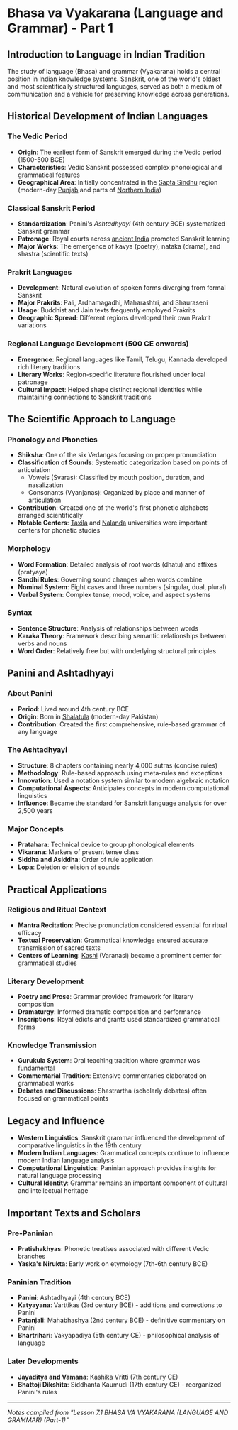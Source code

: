 # Bhasa va Vyakarana (Language and Grammar) - Part 1

## Introduction to Language in Indian Tradition

The study of language (Bhasa) and grammar (Vyakarana) holds a central position in Indian knowledge systems. Sanskrit, one of the world's oldest and most scientifically structured languages, served as both a medium of communication and a vehicle for preserving knowledge across generations.

## Historical Development of Indian Languages

### The Vedic Period

- **Origin**: The earliest form of Sanskrit emerged during the Vedic period (1500-500 BCE)
- **Characteristics**: Vedic Sanskrit possessed complex phonological and grammatical features
- **Geographical Area**: Initially concentrated in the [Sapta Sindhu](https://en.wikipedia.org/wiki/Sapta_Sindhu) region (modern-day [Punjab](https://en.wikipedia.org/wiki/Punjab_region) and parts of [Northern India](https://en.wikipedia.org/wiki/North_India))

### Classical Sanskrit Period

- **Standardization**: Panini's _Ashtadhyayi_ (4th century BCE) systematized Sanskrit grammar
- **Patronage**: Royal courts across [ancient India](https://en.wikipedia.org/wiki/History_of_India) promoted Sanskrit learning
- **Major Works**: The emergence of kavya (poetry), nataka (drama), and shastra (scientific texts)

### Prakrit Languages

- **Development**: Natural evolution of spoken forms diverging from formal Sanskrit
- **Major Prakrits**: Pali, Ardhamagadhi, Maharashtri, and Shauraseni
- **Usage**: Buddhist and Jain texts frequently employed Prakrits
- **Geographic Spread**: Different regions developed their own Prakrit variations

### Regional Language Development (500 CE onwards)

- **Emergence**: Regional languages like Tamil, Telugu, Kannada developed rich literary traditions
- **Literary Works**: Region-specific literature flourished under local patronage
- **Cultural Impact**: Helped shape distinct regional identities while maintaining connections to Sanskrit traditions

## The Scientific Approach to Language

### Phonology and Phonetics

- **Shiksha**: One of the six Vedangas focusing on proper pronunciation
- **Classification of Sounds**: Systematic categorization based on points of articulation
  - Vowels (Svaras): Classified by mouth position, duration, and nasalization
  - Consonants (Vyanjanas): Organized by place and manner of articulation
- **Contribution**: Created one of the world's first phonetic alphabets arranged scientifically
- **Notable Centers**: [Taxila](https://en.wikipedia.org/wiki/Taxila) and [Nalanda](https://en.wikipedia.org/wiki/Nalanda) universities were important centers for phonetic studies

### Morphology

- **Word Formation**: Detailed analysis of root words (dhatu) and affixes (pratyaya)
- **Sandhi Rules**: Governing sound changes when words combine
- **Nominal System**: Eight cases and three numbers (singular, dual, plural)
- **Verbal System**: Complex tense, mood, voice, and aspect systems

### Syntax

- **Sentence Structure**: Analysis of relationships between words
- **Karaka Theory**: Framework describing semantic relationships between verbs and nouns
- **Word Order**: Relatively free but with underlying structural principles

## Panini and Ashtadhyayi

### About Panini

- **Period**: Lived around 4th century BCE
- **Origin**: Born in [Shalatula](https://en.wikipedia.org/wiki/Lahur,_Khyber_Pakhtunkhwa) (modern-day Pakistan)
- **Contribution**: Created the first comprehensive, rule-based grammar of any language

### The Ashtadhyayi

- **Structure**: 8 chapters containing nearly 4,000 sutras (concise rules)
- **Methodology**: Rule-based approach using meta-rules and exceptions
- **Innovation**: Used a notation system similar to modern algebraic notation
- **Computational Aspects**: Anticipates concepts in modern computational linguistics
- **Influence**: Became the standard for Sanskrit language analysis for over 2,500 years

### Major Concepts

- **Pratahara**: Technical device to group phonological elements
- **Vikarana**: Markers of present tense class
- **Siddha and Asiddha**: Order of rule application
- **Lopa**: Deletion or elision of sounds

## Practical Applications

### Religious and Ritual Context

- **Mantra Recitation**: Precise pronunciation considered essential for ritual efficacy
- **Textual Preservation**: Grammatical knowledge ensured accurate transmission of sacred texts
- **Centers of Learning**: [Kashi](https://en.wikipedia.org/wiki/Varanasi) (Varanasi) became a prominent center for grammatical studies

### Literary Development

- **Poetry and Prose**: Grammar provided framework for literary composition
- **Dramaturgy**: Informed dramatic composition and performance
- **Inscriptions**: Royal edicts and grants used standardized grammatical forms

### Knowledge Transmission

- **Gurukula System**: Oral teaching tradition where grammar was fundamental
- **Commentarial Tradition**: Extensive commentaries elaborated on grammatical works
- **Debates and Discussions**: Shastrartha (scholarly debates) often focused on grammatical points

## Legacy and Influence

- **Western Linguistics**: Sanskrit grammar influenced the development of comparative linguistics in the 19th century
- **Modern Indian Languages**: Grammatical concepts continue to influence modern Indian language analysis
- **Computational Linguistics**: Paninian approach provides insights for natural language processing
- **Cultural Identity**: Grammar remains an important component of cultural and intellectual heritage

## Important Texts and Scholars

### Pre-Paninian

- **Pratishakhyas**: Phonetic treatises associated with different Vedic branches
- **Yaska's Nirukta**: Early work on etymology (7th-6th century BCE)

### Paninian Tradition

- **Panini**: Ashtadhyayi (4th century BCE)
- **Katyayana**: Varttikas (3rd century BCE) - additions and corrections to Panini
- **Patanjali**: Mahabhashya (2nd century BCE) - definitive commentary on Panini
- **Bhartrihari**: Vakyapadiya (5th century CE) - philosophical analysis of language

### Later Developments

- **Jayaditya and Vamana**: Kashika Vritti (7th century CE)
- **Bhattoji Dikshita**: Siddhanta Kaumudi (17th century CE) - reorganized Panini's rules

---

_Notes compiled from "Lesson 7.1 BHASA VA VYAKARANA (LANGUAGE AND GRAMMAR) (Part-1)"_
